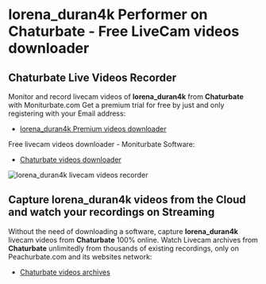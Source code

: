 # lorena_duran4k Performer on Chaturbate - Free LiveCam videos downloader

## Chaturbate Live Videos Recorder

Monitor and record livecam videos of **lorena_duran4k** from **Chaturbate** with Moniturbate.com
Get a premium trial for free by just and only registering with your Email address:
* [lorena_duran4k Premium videos downloader](https://moniturbate.com/request-demo-licence-key.html)

Free livecam videos downloader - Moniturbate Software:
* [Chaturbate videos downloader](https://moniturbate.com/moniturbate-download-software.html)

![lorena_duran4k livecam videos recorder](https://peachurnet.com/templates/moniturbate-software.png)


## Capture lorena_duran4k videos from the Cloud and watch your recordings on Streaming

Without the need of downloading a software, capture **lorena_duran4k** livecam videos from **Chaturbate** 100% online.
Watch Livecam archives from **Chaturbate** unlimitedly from thousands of existing recordings, only on Peachurbate.com and its websites network:
* [Chaturbate videos archives](https://peachurnet.com/)